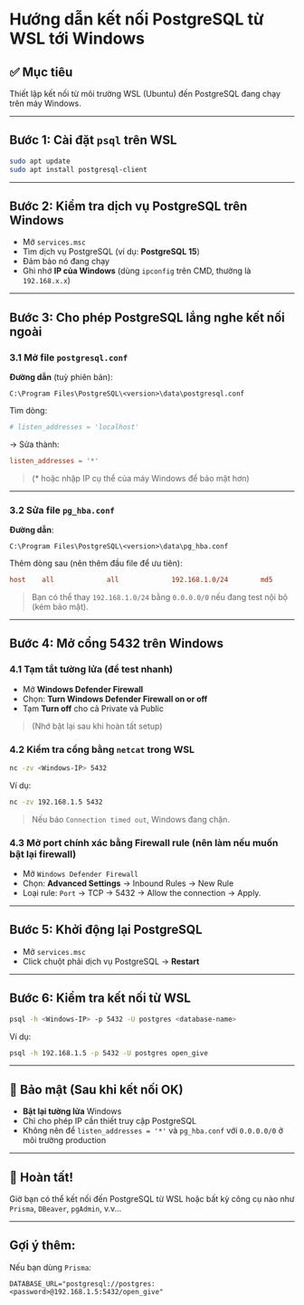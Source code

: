 # Hướng dẫn kết nối PostgreSQL từ WSL tới Windows

## ✅ Mục tiêu
Thiết lập kết nối từ môi trường WSL (Ubuntu) đến PostgreSQL đang chạy trên máy Windows.

---

## Bước 1: Cài đặt `psql` trên WSL

```bash
sudo apt update
sudo apt install postgresql-client
````

---

## Bước 2: Kiểm tra dịch vụ PostgreSQL trên Windows

* Mở `services.msc`
* Tìm dịch vụ PostgreSQL (ví dụ: **PostgreSQL 15**)
* Đảm bảo nó đang chạy
* Ghi nhớ **IP của Windows** (dùng `ipconfig` trên CMD, thường là `192.168.x.x`)

---

## Bước 3: Cho phép PostgreSQL lắng nghe kết nối ngoài

### 3.1 Mở file `postgresql.conf`

**Đường dẫn** (tuỳ phiên bản):

```
C:\Program Files\PostgreSQL\<version>\data\postgresql.conf
```

Tìm dòng:

```conf
# listen_addresses = 'localhost'
```

→ Sửa thành:

```conf
listen_addresses = '*'
```

> (\* hoặc nhập IP cụ thể của máy Windows để bảo mật hơn)

---

### 3.2 Sửa file `pg_hba.conf`

**Đường dẫn**:

```
C:\Program Files\PostgreSQL\<version>\data\pg_hba.conf
```

Thêm dòng sau (nên thêm đầu file để ưu tiên):

```conf
host    all             all             192.168.1.0/24        md5
```

> Bạn có thể thay `192.168.1.0/24` bằng `0.0.0.0/0` nếu đang test nội bộ (kém bảo mật).

---

## Bước 4: Mở cổng 5432 trên Windows

### 4.1 Tạm tắt tường lửa (để test nhanh)

* Mở **Windows Defender Firewall**
* Chọn: **Turn Windows Defender Firewall on or off**
* Tạm **Turn off** cho cả Private và Public

> (Nhớ bật lại sau khi hoàn tất setup)

### 4.2 Kiểm tra cổng bằng `netcat` trong WSL

```bash
nc -zv <Windows-IP> 5432
```

Ví dụ:

```bash
nc -zv 192.168.1.5 5432
```

> Nếu báo `Connection timed out`, Windows đang chặn.

### 4.3 Mở port chính xác bằng Firewall rule (nên làm nếu muốn bật lại firewall)

* Mở `Windows Defender Firewall`
* Chọn: **Advanced Settings** → Inbound Rules → New Rule
* Loại rule: `Port` → TCP → 5432 → Allow the connection → Apply.

---

## Bước 5: Khởi động lại PostgreSQL

* Mở `services.msc`
* Click chuột phải dịch vụ PostgreSQL → **Restart**

---

## Bước 6: Kiểm tra kết nối từ WSL

```bash
psql -h <Windows-IP> -p 5432 -U postgres <database-name>
```

Ví dụ:

```bash
psql -h 192.168.1.5 -p 5432 -U postgres open_give
```

---

## 🔐 Bảo mật (Sau khi kết nối OK)

* **Bật lại tường lửa** Windows
* Chỉ cho phép IP cần thiết truy cập PostgreSQL
* Không nên để `listen_addresses = '*'` và `pg_hba.conf` với `0.0.0.0/0` ở môi trường production

---

## 🎉 Hoàn tất!

Giờ bạn có thể kết nối đến PostgreSQL từ WSL hoặc bất kỳ công cụ nào như `Prisma`, `DBeaver`, `pgAdmin`, v.v...

---

## Gợi ý thêm:

Nếu bạn dùng `Prisma`:

```env
DATABASE_URL="postgresql://postgres:<password>@192.168.1.5:5432/open_give"
```

